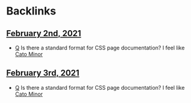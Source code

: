 
# Backlinks
## [February 2nd, 2021](<February 2nd, 2021.md>)
- [Q](<Q.md>) Is there a standard format for CSS page documentation? I feel like [Cato Minor](<Cato Minor.md>)

## [February 3rd, 2021](<February 3rd, 2021.md>)
- [Q](<Q.md>) Is there a standard format for CSS page documentation? I feel like [Cato Minor](<Cato Minor.md>)

